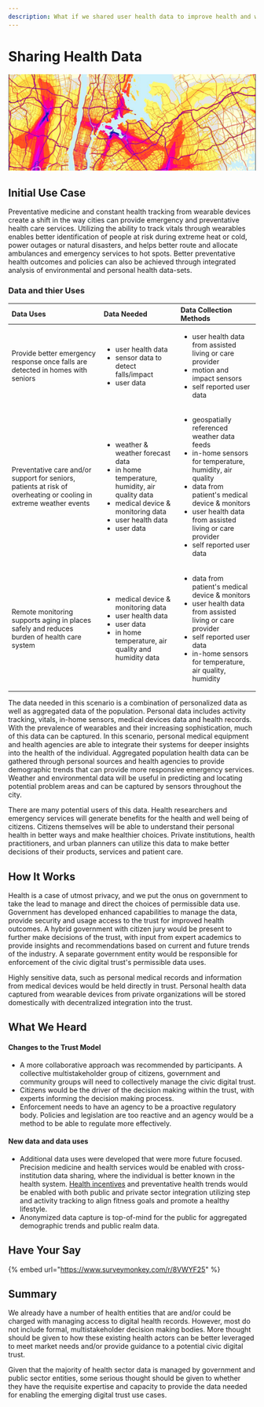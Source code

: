 ```yaml
---
description: What if we shared user health data to improve health and wellness outcomes?
---
```


# Sharing Health Data

![Posted by US DOT Public Affairs](../.gitbook/assets/image.png)

## Initial Use Case

Preventative medicine and constant health tracking from wearable devices create a shift in the way cities can provide emergency and preventative health care services. Utilizing the ability to track vitals through wearables enables better identification of people at risk during extreme heat or cold, power outages or natural disasters, and helps better route and allocate ambulances and emergency services to hot spots. Better preventative health outcomes and policies can also be achieved through integrated analysis of environmental and personal health data-sets.

### Data and thier Uses

<table>
  <thead>
    <tr>
      <th style="text-align:left">Data Uses</th>
      <th style="text-align:left">Data Needed</th>
      <th style="text-align:left">Data Collection Methods</th>
    </tr>
  </thead>
  <tbody>
    <tr>
      <td style="text-align:left">Provide better emergency response once falls are detected in homes with
        seniors</td>
      <td style="text-align:left">
        <ul>
          <li>user health data</li>
          <li>sensor data to detect falls/impact</li>
          <li>user data</li>
        </ul>
      </td>
      <td style="text-align:left">
        <ul>
          <li>user health data from assisted living or care provider</li>
          <li>motion and impact sensors</li>
          <li>self reported user data</li>
        </ul>
      </td>
    </tr>
    <tr>
      <td style="text-align:left">Preventative care and/or support for seniors, patients at risk of overheating
        or cooling in extreme weather events</td>
      <td style="text-align:left">
        <ul>
          <li>weather & weather forecast data</li>
          <li>in home temperature, humidity, air quality data</li>
          <li>medical device & monitoring data</li>
          <li>user health data</li>
          <li>user data</li>
        </ul>
      </td>
      <td style="text-align:left">
        <ul>
          <li>geospatially referenced weather data feeds</li>
          <li>in-home sensors for temperature, humidity, air quality</li>
          <li>data from patient's medical device & monitors</li>
          <li>user health data from assisted living or care provider</li>
          <li>self reported user data</li>
        </ul>
      </td>
    </tr>
    <tr>
      <td style="text-align:left">Remote monitoring supports aging in places safely and reduces burden of
        health care system</td>
      <td style="text-align:left">
        <ul>
          <li>medical device & monitoring data</li>
          <li>user health data</li>
          <li>user data</li>
          <li>in home temperature, air quality and humidity data</li>
        </ul>
      </td>
      <td style="text-align:left">
        <ul>
          <li>data from patient's medical device & monitors</li>
          <li>user health data from assisted living or care provider</li>
          <li>self reported user data</li>
          <li>in-home sensors for temperature, air quality, humidity</li>
        </ul>
      </td>
    </tr>
  </tbody>
</table>The data needed in this scenario is a combination of personalized data as well as aggregated data of the population. Personal data includes activity tracking, vitals, in-home sensors, medical devices data and health records. With the prevalence of wearables and their increasing sophistication, much of this data can be captured. In this scenario, personal medical equipment and health agencies are able to integrate their systems for deeper insights into the health of the individual. Aggregated population health data can be gathered through personal sources and health agencies to provide demographic trends that can provide more responsive emergency services. Weather and environmental data will be useful in predicting and locating potential problem areas and can be captured by sensors throughout the city.  

There are many potential users of this data.  Health researchers and emergency services will generate benefits for the health and well being of citizens. Citizens themselves will be able to understand their personal health in better ways and make healthier choices. Private institutions, health practitioners, and urban planners can utilize this data to make better decisions of their products, services and patient care.

## How It Works

Health is a case of utmost privacy, and we put the onus on government to take the lead to manage and direct the choices of permissible data use. Government has developed enhanced capabilities to manage the data, provide security and usage access to the trust for improved health outcomes. A hybrid government with citizen jury would be present to further make decisions of the trust, with input from expert academics to provide insights and recommendations based on current and future trends of the industry. A separate government entity would be responsible for enforcement of the civic digital trust's permissible data uses.  

Highly sensitive data, such as personal medical records and information from medical devices would be held directly in trust. Personal health data captured from wearable devices from private organizations will be stored domestically with decentralized integration into the trust.  

## What We Heard

#### Changes to the Trust Model

* A more collaborative approach was recommended by participants.  A collective multistakeholder group of citizens, government and community groups will need to collectively manage the civic digital trust.  
* Citizens would be the driver of the decision making within the trust, with experts informing the decision making process.
* Enforcement needs to have an agency to be a proactive regulatory body.  Policies and legislation are too reactive and an agency would be a method to be able to regulate more effectively.

#### New data and data uses

* Additional data uses were developed that were more future focused.  Precision medicine and health services would be enabled with cross-institution data sharing, where the individual is better known in the health system. [Health incentives](https://9to5mac.com/2018/11/14/free-apple-watch-with-unitedhealthcare/) and preventative health trends would be enabled with both public and private sector integration utilizing step and activity tracking to align fitness goals and promote a healthy lifestyle.
* Anonymized data capture is top-of-mind for the public for aggregated demographic trends and public realm data.    

## Have Your Say

{% embed url="https://www.surveymonkey.com/r/8VWYF25" %}

## Summary

We already have a number of health entities that are and/or could be charged with managing access to digital health records. However, most do not include formal, multistakeholder decision making bodies. More thought should be given to how these existing health actors can be better leveraged to meet market needs and/or provide guidance to a potential civic digital trust.

Given that the majority of health sector data is managed by government and public sector entities, some serious thought should be given to whether they have the requisite expertise and capacity to provide the data needed for enabling the emerging digital trust use cases. 



